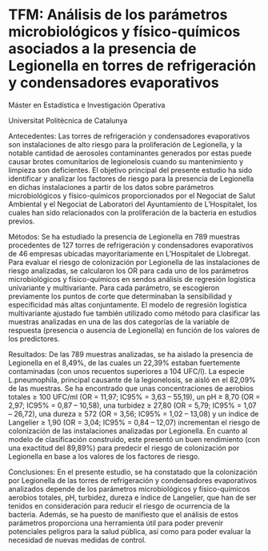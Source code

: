 # TFM: Análisis de los parámetros microbiológicos y físico-químicos asociados a la presencia de Legionella en torres de refrigeración y condensadores evaporativos

Máster en Estadística e Investigación Operativa

Universitat Politècnica de Catalunya

Antecedentes: Las torres de refrigeración y condensadores evaporativos son instalaciones de alto riesgo para la proliferación de Legionella, y la notable cantidad de aerosoles contaminantes generados por estas puede causar brotes comunitarios de legionelosis cuando su mantenimiento y limpieza son deficientes. El objetivo principal del presente estudio ha sido identificar y analizar los factores de riesgo para la presencia de Legionella en dichas instalaciones a partir de los datos sobre parámetros microbiológicos y físico-químicos proporcionados por el Negociat de Salut Ambiental y el Negociat de Laboratori del Ayuntamiento de L’Hospitalet, los cuales han sido relacionados con la proliferación de la bacteria en estudios previos.

Métodos: Se ha estudiado la presencia de Legionella en 789 muestras procedentes de 127 torres de refrigeración y condensadores evaporativos de 46 empresas ubicadas mayoritariamente en L’Hospitalet de Llobregat. Para evaluar el riesgo de colonización por Legionella de las instalaciones de riesgo analizadas, se calcularon los OR para cada uno de los parámetros microbiológicos y físico-químicos en sendos análisis de regresión logística univariante y multivariante. Para cada parámetro, se escogieron previamente los puntos de corte que determinaban la sensibilidad y especificidad más altas conjuntamente. El modelo de regresión logística multivariante ajustado fue también utilizado como método para clasificar las muestras analizadas en una de las dos categorías de la variable de respuesta (presencia o ausencia de Legionella) en función de los valores de los predictores.

Resultados: De las 789 muestras analizadas, se ha aislado la presencia de Legionella en el 8,49%, de las cuales un 22,39% estaban fuertemente contaminadas (con unos recuentos superiores a 104 UFC/l). La especie L.pneumophila, principal causante de la legionelosis, se aisló en el 82,09% de las muestras. Se ha encontrado que unas concentraciones de aerobios totales ≥ 100 UFC/ml (OR = 11,97; IC95% = 3,63 – 55,19), un pH ≥ 8,70 (OR = 2,97; IC95% = 0,87 – 10,58), una turbidez ≥ 27,80 (OR = 5,79; IC95% = 1,07 – 26,72), una dureza ≥ 572 (OR = 3,56; IC95% = 1,02 – 13,08) y un índice de Langelier ≥ 1,90 (OR = 3,04; IC95% = 0,84 – 12,07) incrementan el riesgo de colonización de las instalaciones analizadas por Legionella. En cuanto al modelo de clasificación construido, este presentó un buen rendimiento (con una exactitud del 89,89%) para predecir el riesgo de colonización por Legionella en base a los valores de los factores de riesgo.

Conclusiones: En el presente estudio, se ha constatado que la colonización por Legionella de las torres de refrigeración y condensadores evaporativos analizados depende de los parámetros microbiológicos y físico-químicos aerobios totales, pH, turbidez, dureza e índice de Langelier, que han de ser tenidos en consideración para reducir el riesgo de ocurrencia de la bacteria. Además, se ha puesto de manifiesto que el análisis de estos parámetros proporciona una herramienta útil para poder prevenir potenciales peligros para la salud pública, así como para poder evaluar la necesidad de nuevas medidas de control.
